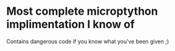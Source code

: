 Most complete microptython implimentation I know of
===================================================


Contains dangerous code if you know what you've been given ;)
